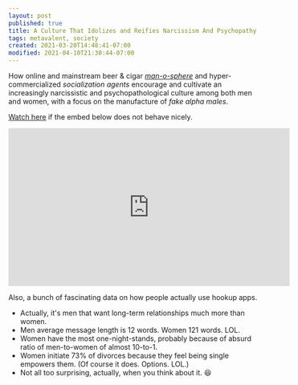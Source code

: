 ```yaml
---
layout: post
published: true
title: A Culture That Idolizes and Reifies Narcissism And Psychopathy
tags: metavalent, society
created: 2021-03-20T14:48:41-07:00
modified: 2021-04-10T21:30:44-07:00
---
```


How online and mainstream beer & cigar *[man-o-sphere](https://metavalent.com/2021/03/19/13-53-00.html)* and hyper-commercialized *socialization agents* encourage and cultivate an increasingly narcissistic and psychopathological culture among both men and women, with a focus on the manufacture of *fake alpha males*.

[Watch here](https://youtu.be/RhRS3Ziv8xg?t=10m20s) if the embed below does not behave nicely. 

<div class="embed-container"><iframe width="560" height="315" src="https://www.youtube.com/embed/RhRS3Ziv8xg?start=10m20s" title="YouTube video player" frameborder="0" allow="accelerometer; autoplay; clipboard-write; encrypted-media; gyroscope; picture-in-picture" allowfullscreen></iframe></div>

Also, a bunch of fascinating data on how people actually use hookup apps.

* Actually, it's men that want long-term relationships much more than women.
* Men average message length is 12 words. Women 121 words. LOL.
* Women have the most one-night-stands, probably because of absurd ratio of men-to-women of almost 10-to-1.
* Women initiate 73% of divorces because they feel being single empowers them. (Of course it does. Options. LOL.) 
* Not all too surprising, actually, when you think about it. :satisfied:
